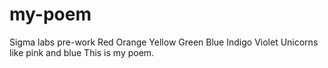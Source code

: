 # my-poem
Sigma labs pre-work 
Red
Orange
Yellow
Green
Blue
Indigo 
Violet 
Unicorns like pink and blue 
This is my poem. 
